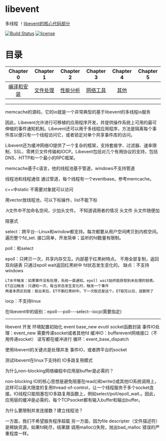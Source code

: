 # libevent
多线程
！[libevent的核心代码部分](https://github.com/HanXiao68/libevent/blob/master/libevent%E6%A0%B8%E5%BF%83%E9%83%A8%E5%88%86.pdf)

[![Build Status](https://travis-ci.org/linyacool/WebServer.svg?branch=master)](https://travis-ci.org/linyacool/WebServer)
[![license](https://img.shields.io/github/license/mashape/apistatus.svg)](https://opensource.org/licenses/MIT)

# 目录

| Chapter 0 | Chapter 1 | Chapter 2 | Chapter 3| Chapter 4 |Chapter 5|
| :---------:| :---------: | :---------: | :---------: | :--------: |:--------:|
|[编译和安装](#pro)|[文件处理](#file)|[性能分析](#sysinfo)|[网络工具](#net)|[其他](#other)|
---


memcache的源码，它的io就是一个非常典型的基于libevent的多线程io服务

因此，Libevent允许进行可移植的应用程序开发，并提供操作系统上可用的最可伸缩的事件通知机制。Libevent还可以用于多线程应用程序，方法是隔离每个事件库以便只有一个线程访问它，或者锁定对单个共享事件库的访问。

Libevent还为缓冲网络IO提供了一个复杂的框架，支持套接字、过滤器、速率限制、SSL、零拷贝文件传输和IOCP。Libevent包括对几个有用协议的支持，包括DNS、HTTP和一个最小的RPC框架。

memcache基于c语言，他的线程池基于管道，windows不支持管道

线程池和线程通信 通过管道，每个线程有一个eventbase。参考memcache。

c++中static 不需要对象就可以访问

用vector放线程池，可以下标操作，list不能下标

.h文件中不加命名空间，少加头文件。 不知道调用者的情况
头文件 头文件随便加


阻塞式

select：跨平台--Linux和window都支持。每次都要从用户空间拷贝到内核空间。 遍历整个fd_set.  接口简单，开发简单；监听的fd数量有限制。

poll：和select

epoll：只拷贝一次，共享内存交互。内部基于红黑树特点。
        不用全部复制，返回双向链表
        只通过epoll wait返回红黑树中 fd状态发生变化的。
    缺点：不支持windows

    LT水平触发：如果事件没有处理，系统一直通知。epoll wait始终能获取到未处理的链表。
    ET边沿触发：只通知一次，每当状态发生变化时，触发一个事件
    两者本质区别是：取出来后，ET不删红黑树中。下一次取还是这个。ET取完以后，就删除了
iocp：不支持linux

在libevent中的级别：epoll---poll---select--iocp(需要指定)

---

libevent 开发
    环境配置初始化 event base_new
    evutil socket函数封装
    事件IO处理：event_new  需要传递socket或者其他fd
    缓冲IO：bufferevent网络接口（不用传递socket） 读写都在缓冲进行
    循环：event_base_dispatch


使用libevent的关键点是处理并发 事件IO，或者跨平台的socket


测试libevent在linux下支持的 IO多路复用模式


为什么non-blocking网络编程中应用层buffer是必需的？

non-blocking IO的核心思想是避免阻塞在read()和write()或其他IO系统调用上，这样可以最大限度的复用thread-of-control，让一个线程服务于多个socket连接。IO线程只能阻塞在IO多路复用函数上，例如select/poll/epoll_wait.。因此，应用层的缓冲是必需的，每个TCPsocket都有输入buffer和输出buffer。

为什么要限制并发连接数？建立线程池？
   
   一方面，我们不希望服务程序超载
    另一方面，因为file descripter（文件描述符）是稀缺资源。如果fd耗尽，结果跟 调用malloc()失败，抛出bad_malloc 错误的严重程度一样。
